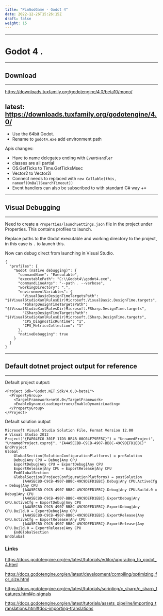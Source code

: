 ```yaml
---
title: "PinGodGame - Godot 4"
date: 2022-12-26T15:26:15Z
draft: false
weight: 15
---
```

---
# Godot 4 .
---
## Download
---
https://downloads.tuxfamily.org/godotengine/4.0/beta10/mono/

latest: https://downloads.tuxfamily.org/godotengine/4.0/
---

- Use the 64bit Godot.
- Rename to `godot4.exe` add environment path

Apis changes:

- Have to name delegates ending with `EventHandler`
- classes are all partial
- OS.GetTicks to Time.GetTicksMsec
- Vector2 to Vector2i
- Connect needs to replaced with `new Callable(this, nameof(OnBallSearchTimeout))`
- Event handlers can also be subscribed to with standard C# way +=


---
## Visual Debugging
---
Need to create a `Properties/launchSettings.json` file in the project under Properties. This contains profiles to launch.

Replace paths to the Godot executable and working directory to the project, in this case is `.` to launch this.

Now can debug direct from launching in Visual Studio.

```
{
  "profiles": {
    "Godot (native debugging)": {
      "commandName": "Executable",
      "executablePath": "C:\\Godot4\\godot4.exe",
      "commandLineArgs": "--path . --verbose",
      "workingDirectory": ".",
      "environmentVariables": {
        "VisualBasicDesignTimeTargetsPath": "$(VisualStudioXamlRulesDir)Microsoft.VisualBasic.DesignTime.targets",
        "FSharpDesignTimeTargetsPath": "$(VisualStudioXamlRulesDir)Microsoft.FSharp.DesignTime.targets",
        "CSharpDesignTimeTargetsPath": "$(VisualStudioXamlRulesDir)Microsoft.CSharp.DesignTime.targets",
        "CPS_DiagnosticRuntime": "1",
        "CPS_MetricsCollection": "1"
      },
      "nativeDebugging": true
    }
  }
}
```

---
## Default dotnet project output for reference
---

Default project output:

```
<Project Sdk="Godot.NET.Sdk/4.0.0-beta1">
  <PropertyGroup>
    <TargetFramework>net6.0</TargetFramework>
    <EnableDynamicLoading>true</EnableDynamicLoading>
  </PropertyGroup>
</Project>
```

Default solution output

```
Microsoft Visual Studio Solution File, Format Version 12.00
# Visual Studio 2012
Project("{FAE04EC0-301F-11D3-BF4B-00C04F79EFBC}") = "UnnamedProject", "UnnamedProject.csproj", "{A4A5ECBD-C9CB-4907-BB8C-49C9DEFD1EBC}"
EndProject
Global
	GlobalSection(SolutionConfigurationPlatforms) = preSolution
	Debug|Any CPU = Debug|Any CPU
	ExportDebug|Any CPU = ExportDebug|Any CPU
	ExportRelease|Any CPU = ExportRelease|Any CPU
	EndGlobalSection
	GlobalSection(ProjectConfigurationPlatforms) = postSolution
		{A4A5ECBD-C9CB-4907-BB8C-49C9DEFD1EBC}.Debug|Any CPU.ActiveCfg = Debug|Any CPU
		{A4A5ECBD-C9CB-4907-BB8C-49C9DEFD1EBC}.Debug|Any CPU.Build.0 = Debug|Any CPU
		{A4A5ECBD-C9CB-4907-BB8C-49C9DEFD1EBC}.ExportDebug|Any CPU.ActiveCfg = ExportDebug|Any CPU
		{A4A5ECBD-C9CB-4907-BB8C-49C9DEFD1EBC}.ExportDebug|Any CPU.Build.0 = ExportDebug|Any CPU
		{A4A5ECBD-C9CB-4907-BB8C-49C9DEFD1EBC}.ExportRelease|Any CPU.ActiveCfg = ExportRelease|Any CPU
		{A4A5ECBD-C9CB-4907-BB8C-49C9DEFD1EBC}.ExportRelease|Any CPU.Build.0 = ExportRelease|Any CPU
	EndGlobalSection
EndGlobal
```

### Links

https://docs.godotengine.org/en/latest/tutorials/editor/upgrading_to_godot_4.html

https://docs.godotengine.org/en/latest/development/compiling/optimizing_for_size.html

https://docs.godotengine.org/en/latest/tutorials/scripting/c_sharp/c_sharp_features.html#c-signals

https://docs.godotengine.org/en/latest/tutorials/assets_pipeline/importing_translations.html#doc-importing-translations